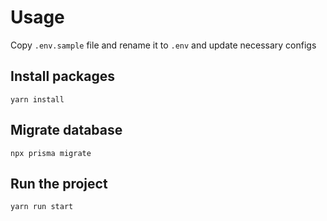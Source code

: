 # Usage

Copy `.env.sample` file and rename it to `.env` and update necessary configs

## Install packages

```
yarn install
```

## Migrate database

```
npx prisma migrate
```

## Run the project

```
yarn run start
```